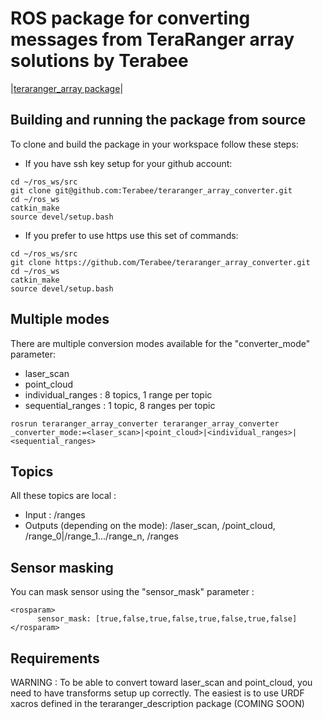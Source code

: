 # ROS package for converting messages from TeraRanger array solutions by Terabee

|[teraranger_array package](https://github.com/Terabee/teraranger_array)|

## Building and running the package from source

To clone and build the package in your workspace follow these steps:

* If you have ssh key setup for your github account:

```
cd ~/ros_ws/src
git clone git@github.com:Terabee/teraranger_array_converter.git
cd ~/ros_ws
catkin_make
source devel/setup.bash
```

* If you prefer to use https use this set of commands:

```
cd ~/ros_ws/src
git clone https://github.com/Terabee/teraranger_array_converter.git
cd ~/ros_ws
catkin_make
source devel/setup.bash
```

## Multiple modes
There are multiple conversion modes available for the "converter_mode" parameter:

* laser_scan
* point_cloud
* individual_ranges : 8 topics, 1 range per topic
* sequential_ranges : 1 topic, 8 ranges per topic

```
rosrun teraranger_array_converter teraranger_array_converter _converter_mode:=<laser_scan>|<point_cloud>|<individual_ranges>|<sequential_ranges>
```

## Topics
All these topics are local :
* Input : /ranges
* Outputs (depending on the mode): /laser_scan, /point_cloud, /range_0|/range_1.../range_n, /ranges

## Sensor masking
You can mask sensor using the "sensor_mask" parameter :
```
<rosparam>
      sensor_mask: [true,false,true,false,true,false,true,false]
</rosparam>
```

## Requirements
WARNING : To be able to convert toward laser_scan and point_cloud, you need to have transforms setup up correctly. The easiest is to use URDF xacros defined in the teraranger_description package (COMING SOON)
